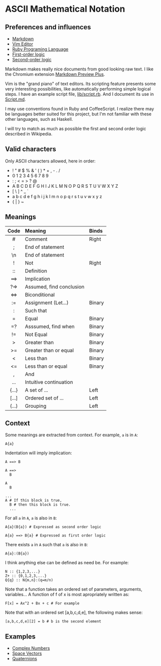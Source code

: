 # ASCII Mathematical Notation

## Preferences and influences

* [Markdown](http://en.wikipedia.org/wiki/Markdown)
* [Vim Editor](http://www.vim.org)
* [Ruby Programing Language](http://www.ruby-lang.org)
* [First-order logic](http://en.wikipedia.org/wiki/First-order_logic)
* [Second-order logic](http://en.wikipedia.org/wiki/Second-order_logic)

Markdown makes really nice documents from good looking raw text.
I like the Chromium extension
[Markdown Preview Plus](https://chrome.google.com/webstore/detail/markdown-preview-plus/febilkbfcbhebfnokafefeacimjdckgl).

Vim is the "grand piano" of text editors.
Its scripting feature presents some very interesting possibilities,
like automatically performing simple logical steps.
I have an example script file, [lib/script.rb](lib/script.rb).
And I document its use in [Script.md](Script.md).

I may use conventions found in Ruby and CoffeeScript.
I realize there may be languages better suited for this project, but
I'm not familiar with these other languages, such as Haskell.

I will try to match as much as possible the first and second order logic described in Wikipedia.

## Valid characters

Only ASCII characters allowed, here in order:

-  ! " # $ % & ' ( ) * + , - . /
-  0 1 2 3 4 5 6 7 8 9
-  : ; < = > ? @ 
-  A B C D E F G H I J K L M N O P Q R S T U V W X Y Z
-  [ \ ] ^ _ ` 
-  a b c d e f g h i j k l m n o p q r s t u v w x y z
-  { | } ~

## Meanings

| Code          | Meaning                  | Binds  |
|:-------------:|:-------------------------|:-------|
| #             | Comment                  | Right  |
| ;             | End of statement         |        |
| \n            | End of statement         |        |
| !             | Not                      | Right  |
| ::            | Definition               |        |
| ==>           | Implication              |        |
| ?=>           | Assumed, find conclusion |        |
| <=>           | Biconditional            |        |
| :=            | Assignment (Let...)      | Binary |
| :             | Such that                |        |
| =             | Equal                    | Binary |
| =?            | Asssumed, find when      | Binary |
| !=            | Not Equal                | Binary |
| >             | Greater than             | Binary |
| >=            | Greater than or equal    | Binary |
| <             | Less than                | Binary |
| <=            | Less than or equal       | Binary |
| ,             | And                      |        |
| ...           | Intuitive continuation   |        |
| {...}         | A set of ...             | Left   |
| [...]         | Ordered set of ...       | Left   |
| (...)         | Grouping                 | Left   |

## Context

Some meanings are extracted from context.  For example, `a` is in `A`:

    A{a}

Indentation will imply implication:

    A ==> B

    A ==>
      B

    A
      B

    ...
    A # If this block is true,
      B # then this block is true.
      ...

For all `a` in `A`, `a` is also in `B`:

    A{a}(B{a}) # Expressed as second order logic

    A{a} ==> B{a} # Expressed as first order logic

There exists `a` in `A` such that `a` is also in `B`:

    A{a}:(B{a})

I think anything else can be defined as need be.  For example:

    N :: {1,2,3,...}
    Z+ :: {0,1,2,3,...}
    Q{q} :: N{m,n}:(q=m/n)

Note that a function takes an ordered set of parameters, arguments, variables...
A function of f of x is most apropriately written as:

    F[x] = Ax^2 + Bx + c # For example

Note that with an ordered set [a,b,c,d,e], the following makes sense:

    [a,b,c,d,e][2] = b # b is the second element

## Examples

* [Complex Numbers](examples/ComplexNumbers.md)
* [Space Vectors](examples/SpaceVectors.md)
* [Quaternions](examples/Quaternions.md)
